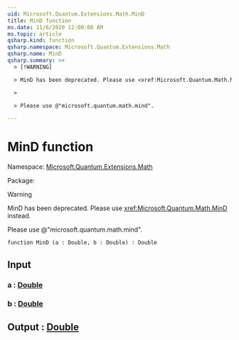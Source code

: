```yaml
---
uid: Microsoft.Quantum.Extensions.Math.MinD
title: MinD function
ms.date: 11/6/2020 12:00:00 AM
ms.topic: article
qsharp.kind: function
qsharp.namespace: Microsoft.Quantum.Extensions.Math
qsharp.name: MinD
qsharp.summary: >+
  > [!WARNING]

  > MinD has been deprecated. Please use <xref:Microsoft.Quantum.Math.MinD> instead.

  >

  > Please use @"microsoft.quantum.math.mind".

---
```


# MinD function

Namespace: [Microsoft.Quantum.Extensions.Math](xref:Microsoft.Quantum.Extensions.Math)

Package: [](https://nuget.org/packages/)


> [!WARNING]
> MinD has been deprecated. Please use <xref:Microsoft.Quantum.Math.MinD> instead.
>
> Please use @"microsoft.quantum.math.mind".



```qsharp
function MinD (a : Double, b : Double) : Double
```


## Input

### a : [Double](xref:microsoft.quantum.lang-ref.double)




### b : [Double](xref:microsoft.quantum.lang-ref.double)





## Output : [Double](xref:microsoft.quantum.lang-ref.double)

